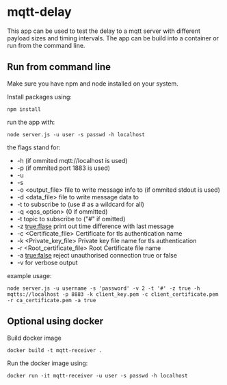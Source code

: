# mqtt-delay

This app can be used to test the delay to a mqtt server with different payload sizes and timing intervals. The app can be build into a container or run from the command line.

## Run from command line

Make sure you have npm and node installed on your system.

Install packages using: 
```
npm install
```

run the app with:
```
node server.js -u user -s passwd -h localhost
```
the flags stand for:
 * -h <hostname> (if ommited mqtt://localhost is used)
 * -p <port> (if ommited port 1883 is used)
 * -u <user>
 * -s <passwd>
 * -o <output_file> file to write message info to (if ommited stdout is used)
 * -d <data_file> file to write message data to
 * -t <topic> to subscribe to (use # as a wildcard for all)
 * -q <qos_option> (0 if ommitted)
 * -t topic to subscribe to ("#" if omitted)
 * -z <true:flase> print out time difference with last message
 * -c <Certificate_file> Certificate for tls authentication name
 * -k <Private_key_file> Private key file name for tls authentication
 * -r <Root_certificate_file> Root Certificate file name
 * -a <true:false> reject unauthorised connection true or false
 * -v <level> for verbose output

example usage:
```
node server.js -u username -s 'password' -v 2 -t '#' -z true -h mqtts://localhost -p 8883 -k client_key.pem -c client_certificate.pem -r ca_certificate.pem -a true
```

## Optional using docker

Build docker image
```
docker build -t mqtt-receiver .
```

Run the docker image using:
```
docker run -it mqtt-receiver -u user -s passwd -h localhost
```


